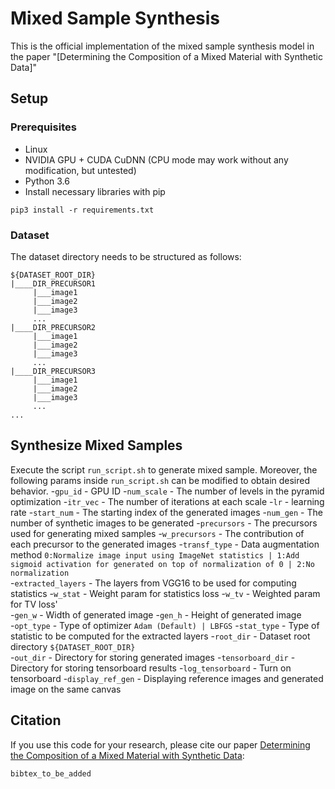 
# Mixed Sample Synthesis
This is the official implementation of the mixed sample synthesis model in the paper "[Determining the Composition of a Mixed Material with Synthetic Data]"

## Setup

### Prerequisites
- Linux
- NVIDIA GPU + CUDA CuDNN (CPU mode may work without any modification, but untested)
- Python 3.6
- Install necessary libraries with pip
```
pip3 install -r requirements.txt
```

### Dataset
The dataset directory needs to be structured as follows:
```
${DATASET_ROOT_DIR}
|____DIR_PRECURSOR1
     |___image1
     |___image2
     |___image3
     ...
|____DIR_PRECURSOR2
     |___image1
     |___image2
     |___image3
     ...
|____DIR_PRECURSOR3
     |___image1
     |___image2
     |___image3
     ...
...                
```

## Synthesize Mixed Samples
Execute the script `run_script.sh` to generate mixed sample. Moreover, the following params inside `run_script.sh` can be modified to obtain desired behavior.
-`gpu_id` - GPU ID
-`num_scale` - The number of levels in the pyramid optimization
-`itr_vec` - The number of iterations at each scale
-`lr` - learning rate
-`start_num` - The starting index of the generated images
-`num_gen` - The number of synthetic images to be generated
-`precursors` - The precursors used for generating mixed samples
-`w_precursors` - The contribution of each precursor to the generated images
-`transf_type` - Data augmentation method `0:Normalize image input using ImageNet statistics | 1:Add sigmoid activation for generated on top of normalization of 0 | 2:No normalization`    
-`extracted_layers` - The layers from VGG16 to be used for computing statistics
-`w_stat` - Weight param for statistics loss
-`w_tv` - Weighted param for TV loss'    
-`gen_w` - Width of generated image
-`gen_h` - Height of generated image    
-`opt_type` - Type of optimizer `Adam (Default) | LBFGS`
-`stat_type` - Type of statistic to be computed for the extracted layers
-`root_dir` - Dataset root directory `${DATASET_ROOT_DIR}`    
-`out_dir` - Directory for storing generated images
-`tensorboard_dir` - Directory for storing tensorboard results
-`log_tensorboard` - Turn on tensorboard
-`display_ref_gen` - Displaying reference images and generated image on the same canvas


## Citation
If you use this code for your research, please cite our paper <a href="to_be_added">Determining the Composition of a Mixed Material with Synthetic Data</a>:

```
bibtex_to_be_added
```

